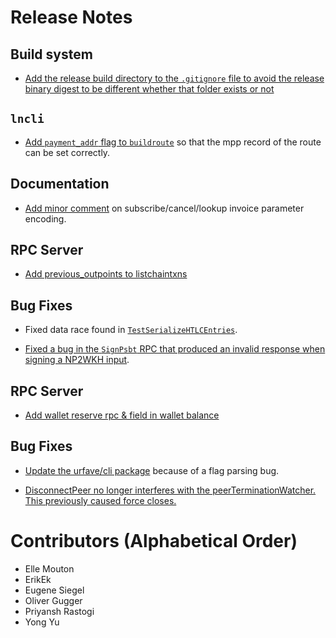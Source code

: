# Release Notes

## Build system

* [Add the release build directory to the `.gitignore` file to avoid the release
  binary digest to be different whether that folder exists or
  not](https://github.com/lightningnetwork/lnd/pull/6676)

## `lncli`

* [Add `payment_addr` flag to `buildroute`](https://github.com/lightningnetwork/lnd/pull/6576)
  so that the mpp record of the route can be set correctly.

## Documentation

* [Add minor comment](https://github.com/lightningnetwork/lnd/pull/6559) on
  subscribe/cancel/lookup invoice parameter encoding.
  
## RPC Server

* [Add previous_outpoints to listchaintxns](https://github.com/lightningnetwork/lnd/pull/6321)

## Bug Fixes

* Fixed data race found in
  [`TestSerializeHTLCEntries`](https://github.com/lightningnetwork/lnd/pull/6673).

* [Fixed a bug in the `SignPsbt` RPC that produced an invalid response when
  signing a NP2WKH input](https://github.com/lightningnetwork/lnd/pull/6687).

## RPC Server

* [Add wallet reserve rpc & field in wallet balance](https://github.com/lightningnetwork/lnd/pull/6592)

## Bug Fixes

* [Update the urfave/cli package](https://github.com/lightningnetwork/lnd/pull/6682) because
  of a flag parsing bug.

* [DisconnectPeer no longer interferes with the peerTerminationWatcher. This previously caused
  force closes.](https://github.com/lightningnetwork/lnd/pull/6655)

# Contributors (Alphabetical Order)

* Elle Mouton
* ErikEk
* Eugene Siegel
* Oliver Gugger
* Priyansh Rastogi
* Yong Yu